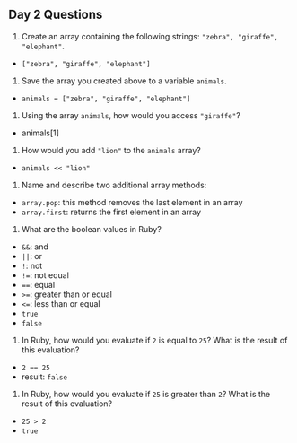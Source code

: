 ## Day 2 Questions

1. Create an array containing the following strings: `"zebra", "giraffe", "elephant"`.
* `["zebra", "giraffe", "elephant"]`

1. Save the array you created above to a variable `animals`.
*  `animals = ["zebra", "giraffe", "elephant"]`

1. Using the array `animals`, how would you access `"giraffe"`?
* animals[1]

1. How would you add `"lion"` to the `animals` array?
* `animals << "lion"`

1. Name and describe two additional array methods:
* `array.pop`: this method removes the last element in an array
* `array.first`: returns the first element in an array

1. What are the boolean values in Ruby?
* `&&`: and
* `||`: or
* `!`: not
* `!=`: not equal
* `==`: equal
* `>=`: greater than or equal
* `<=`: less than or equal
* `true`
* `false`

1. In Ruby, how would you evaluate if `2` is equal to `25`? What is the result of this evaluation?
* `2 == 25`
* result: `false`

1. In Ruby, how would you evaluate if `25` is greater than `2`? What is the result of this evaluation?
* `25 > 2`
* `true`
